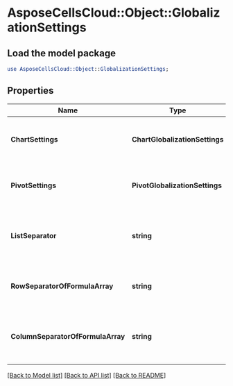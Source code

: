 # AsposeCellsCloud::Object::GlobalizationSettings 

## Load the model package
```perl
use AsposeCellsCloud::Object::GlobalizationSettings;
```

## Properties
Name | Type | Description | Notes
------------ | ------------- | ------------- | -------------
**ChartSettings** | **ChartGlobalizationSettings** | Gets or sets the globalization settings for Chart.  |
**PivotSettings** | **PivotGlobalizationSettings** | Gets or sets the globalization settings for pivot table.  |
**ListSeparator** | **string** | Gets the separator for list, parameters of function, ...etc.  |
**RowSeparatorOfFormulaArray** | **string** | Gets the separator for rows in array data in formula.  |
**ColumnSeparatorOfFormulaArray** | **string** | Gets the separator for the items in array's row data in formula.  |  

[[Back to Model list]](../README.md#documentation-for-models) [[Back to API list]](../README.md#documentation-for-api-endpoints) [[Back to README]](../README.md)

